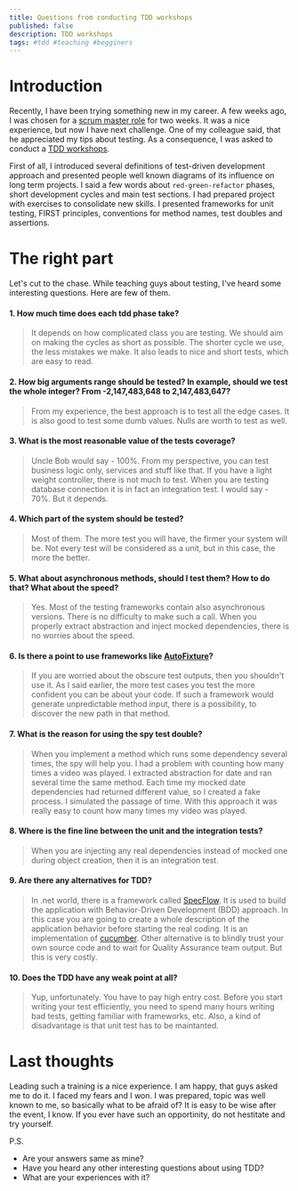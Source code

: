 ```yaml
---
title: Questions from conducting TDD workshops
published: false
description: TDD workshops
tags: #tdd #teaching #begginers
---
```


# Introduction

Recently, I have been trying something new in my career. A few weeks ago, I was chosen for a [scrum master role](https://dev.to/meanin/being-a-scrum-master-3p4) for two weeks. It was a nice experience, but now I have next challenge. One of my colleague said, that he appreciated my tips about testing. As a consequence, I was asked to conduct a [TDD workshops](https://github.com/meanin/test-driven-development).

First of all, I introduced several definitions of test-driven development approach and presented people well known diagrams of its influence on long term projects. I said a few words about `red-green-refactor` phases, short development cycles and main test sections. I had prepared project with exercises to consolidate new skills. I presented frameworks for unit testing, FIRST principles, conventions for method names, test doubles and assertions.

# The right part

Let's cut to the chase. 
While teaching guys about testing, I've heard some interesting questions. Here are few of them.

#### 1. How much time does each tdd phase take?

> It depends on how complicated class you are testing. We should aim on making the cycles as short as possible. The shorter cycle we use, the less mistakes we make. It also leads to nice and short tests, which are easy to read.

#### 2. How big arguments range should be tested? In example, should we test the whole integer? From -2,147,483,648 to 2,147,483,647?

> From my experience, the best approach is to test all the edge cases. It is also good to test some dumb values. Nulls are worth to test as well.

#### 3. What is the most reasonable value of the tests coverage?

> Uncle Bob would say - 100%. From my perspective, you can test business logic only, services and stuff like that. If you have a light weight controller, there is not much to test. When you are testing database connection it is in fact an integration test. I would say - 70%. But it depends.

#### 4. Which part of the system should be tested?

> Most of them. The more test you will have, the firmer your system will be. Not every test will be considered as a unit, but in this case, the more the better.

#### 5. What about asynchronous methods, should I test them? How to do that? What about the speed?

> Yes. Most of the testing frameworks contain also asynchronous versions. There is no difficulty to make such a call. When you properly extract abstraction and inject mocked dependencies, there is no worries about the speed.

#### 6. Is there a point to use frameworks like [AutoFixture](https://github.com/AutoFixture/AutoFixture)?

> If you are worried about the obscure test outputs, then you shouldn't use it. As I said earlier, the more test cases you test the more confident you can be about your code. If such a framework would generate unpredictable method input, there is a possibility, to discover the new path in that method. 

#### 7. What is the reason for using the spy test double?

> When you implement a method which runs some dependency several times, the spy will help you. I had a problem with counting how many times a video was played. I extracted abstraction for date and ran several time the same method. Each time my mocked date dependencies had returned different value, so I created a fake process. I simulated the passage of time. With this approach it was really easy to count how many times my video was played.

#### 8. Where is the fine line between the unit and the integration tests?

> When you are injecting any real dependencies instead of mocked one during object creation, then it is an integration test.

#### 9. Are there any alternatives for TDD?

> In .net world, there is a framework called [SpecFlow](http://specflow.org/). It is used to build the application with Behavior-Driven Development (BDD) approach. In this case you are going to create a whole description of the application behavior before starting the real coding. It is an implementation of [cucumber](https://github.com/cucumber/cucumber). Other alternative is to blindly trust your own source code and to wait for Quality Assurance team output. But this is very costly.

#### 10. Does the TDD have any weak point at all?

> Yup, unfortunately. You have to pay high entry cost. Before you start writing your test efficiently, you need to spend many hours writing bad tests, getting familiar with frameworks, etc. Also, a kind of disadvantage is that unit test has to be maintanted.

# Last thoughts

Leading such a training is a nice experience. I am happy, that guys asked me to do it. I faced my fears and I won. I was prepared, topic was well known to me, so basically what to be afraid of? It is easy to be wise after the event, I know. If you ever have such an opportinity, do not hestitate and try yourself.

P.S.

* Are your answers same as mine? 
* Have you heard any other interesting questions about using TDD? 
* What are your experiences with it?